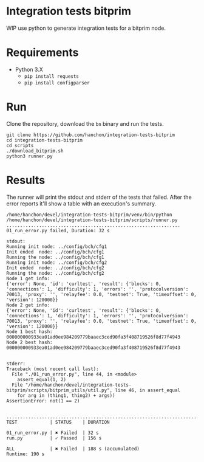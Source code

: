 # Integration tests bitprim
WIP use python to generate integration tests for a bitprim node.

# Requirements
* Python 3.X
  * `pip install requests`
  * `pip install configparser`

# Run
Clone the repository, download the `bn` binary and run the tests.
```
git clone https://github.com/hanchon/integration-tests-bitprim
cd integration-tests-bitprim
cd scripts
./download_bitprim.sh
python3 runner.py
```

# Results
The runner will print the stdout and stderr of the tests that failed.
After the error reports it'll show a table with an execution's summary.

```
/home/hanchon/devel/integration-tests-bitprim/venv/bin/python /home/hanchon/devel/integration-tests-bitprim/scripts/runner.py
................................................................
01_run_error.py failed, Duration: 32 s

stdout:
Running init node: ../config/bch/cfg1
Init ended  node: ../config/bch/cfg1
Running the node: ../config/bch/cfg1
Running init node: ../config/bch/cfg2
Init ended  node: ../config/bch/cfg2
Running the node: ../config/bch/cfg2
Node 1 get info:
{'error': None, 'id': 'curltest', 'result': {'blocks': 0, 'connections': 1, 'difficulty': 1, 'errors': '', 'protocolversion': 70013, 'proxy': '', 'relayfee': 0.0, 'testnet': True, 'timeoffset': 0, 'version': 120000}}
Node 2 get info:
{'error': None, 'id': 'curltest', 'result': {'blocks': 0, 'connections': 1, 'difficulty': 1, 'errors': '', 'protocolversion': 70013, 'proxy': '', 'relayfee': 0.0, 'testnet': True, 'timeoffset': 0, 'version': 120000}}
Node 1 best hash:
000000000933ea01ad0ee984209779baaec3ced90fa3f408719526f8d77f4943
Node 2 best hash:
000000000933ea01ad0ee984209779baaec3ced90fa3f408719526f8d77f4943


stderr:
Traceback (most recent call last):
  File "./01_run_error.py", line 44, in <module>
    assert_equal(1, 2)
  File "/home/hanchon/devel/integration-tests-bitprim/scripts/bitprim_utils/util.py", line 46, in assert_equal
    for arg in (thing1, thing2) + args))
AssertionError: not(1 == 2)


.....................................................................................................................................................................................................................
TEST            | STATUS    | DURATION

01_run_error.py | ✖ Failed  | 32 s
run.py          | ✓ Passed  | 156 s

ALL             | ✖ Failed  | 188 s (accumulated)
Runtime: 190 s
```